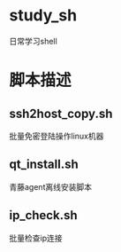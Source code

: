 # study_sh
日常学习shell

# 脚本描述

## ssh2host_copy.sh

批量免密登陆操作linux机器

## qt_install.sh

青藤agent离线安装脚本

## ip_check.sh

批量检查ip连接